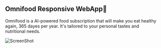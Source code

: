 ## Omnifood Responsive WebApp🍴
Omnifood is a AI-powered food subscription that will make you eat healthy again, 365 dayes per year. It's tailored to your personal tastes and nutritional needs.

![ScreenShot](Screenshot.png)
